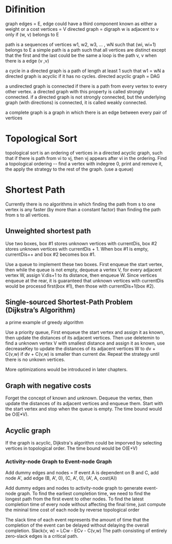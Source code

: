 # Difinition
graph
edges = E, edge could have a third component known as either a weight or a cost
vertices = V
directed graph = digraph
w is adjacent to v only if (w, v) belongs to E

path is a sequences of vertices w1, w2, w3, ... , wN such that (wi, wi+1) belongs to E
a simple path is a path such that all vertices are distinct except that the first and the last could be the same
a loop is the path v, v when there is a edge (v ,v)

a cycle in a directed graph is a path of length at least 1 such that w1 = wN
a directed graph is acyclic if it has no cycles.
directed acyclic graph = DAG

a undirected graph is connected if there is a path from every vertex to every other vertex.
a directed graph with this property is called strongly connected.
if a directed graph is not strongly connected, but the underlying graph (with directions) is connected, it is called weakly connected.

a complete graph is a graph in which there is an edge between every pair of vertices

# Topological Sort
topological sort is an ordering of vertices in a directed acyclic graph, such that if there is path from vi to vj, then vj appears after vi in the ordering.
Find a topological ordering -- find a vertex with indegree 0, print and remove it, the apply the strategy to the rest of the graph. (use a queue)

# Shortest Path
Currently there is no algorithms in which finding the path from s to one vertex is any faster (by more than a constant factor) than finding the path from s to all vertices.

## Unweighted shortest path
Use two boxes, box #1 stores unknown vertices with currentDis, box #2 stores unknown vertices with currentDis + 1. When box #1 is empty, currentDis++ and box #2 becomes box #1. 

Use a queue to implement these two boxes. First enqueue the start vertex, then while the queue is not empty, dequeue a vertex V, for every adjacent vertex W, assign V.dis+1 to its distance, then enqueue W. Since vertices enqueue at the rear, it is guaranteed that unknown vertices with currentDis would be processd first(box #1), then those with currentDis+1(box #2). 

## Single-sourced Shortest-Path Problem (Dijkstra’s Algorithm)
a prime example of greedy algorithm

Use a priority queue, First enqueue the start vertex and assign it as known, then update the distances of its adjacent vertices. Then use deletemin to find a unknown vertex V with smallest distance and assign it as known, use decreaseKey to update the distances of its adjacent vertices W to dv + C(v,w) if dv + C(v,w) is smaller than current dw. Repeat the strategy until there is no unkown vertices.

More optimizations would be introduced in later chapters.

## Graph with negative costs
Forget the concept of known and unknown. Dequeue the vertex, then update the distances of its adjacent vertices and enqueue them. Start with the start vertex and stop when the queue is empty. The time bound would be O(E*V).

## Acyclic graph
If the graph is acyclic, Dijkstra's algorithm could be imporved by selecting vertices in topological order. The time bound would be O(E+V)

### Activity-node Graph to Event-node Graph

Add dummy edges and nodes = If event A is dependent on B and C, add node A', add edge (B, A', 0), (C, A', 0), (A', A, cost(A))

Add dummy edges and nodes to activity-node graph to generate event-node graph. 
To find the earliest completion time, we need to find the longest path from the first event to other nodes. 
To find the latest completion time of every node without affecting the final time, just compute the mininal time cost of each node by reverse topological
order

The slack time of each event represents the amount of time that the completion of the event can be delayed without delaying the overall completion.
Slack(v, w) = LCw - ECv - C(v,w)
The path consisting of entirely zero-slack edges is a critical path.